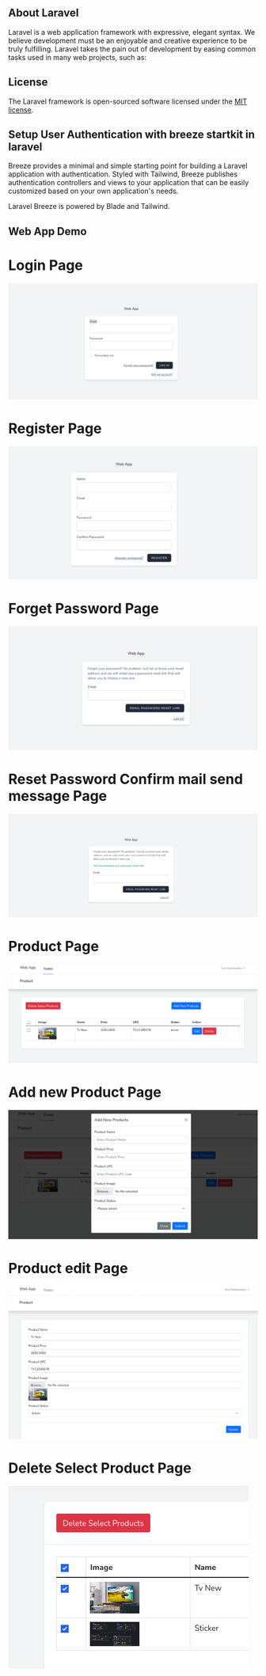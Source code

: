## About Laravel

Laravel is a web application framework with expressive, elegant syntax. We believe development must be an enjoyable and creative experience to be truly fulfilling. Laravel takes the pain out of development by easing common tasks used in many web projects, such as:

## License

The Laravel framework is open-sourced software licensed under the [MIT license](https://opensource.org/licenses/MIT).

## Setup User Authentication with breeze startkit in laravel

Breeze provides a minimal and simple starting point for building a Laravel application with authentication. Styled with Tailwind, Breeze publishes authentication controllers and views to your application that can be easily customized based on your own application's needs.

Laravel Breeze is powered by Blade and Tailwind.

## Web App Demo
# Login Page
![Login!](public/demo-image/login.png)
# Register Page
![Login!](public/demo-image/register.png)
# Forget Password Page
![Login!](public/demo-image/forget.png)
# Reset Password Confirm mail send message Page
![Login!](public/demo-image/reset-confirm.png)
# Product Page
![Login!](public/demo-image/product.png)
# Add new Product Page
![Login!](public/demo-image/add-product.png)
# Product edit Page
![Login!](public/demo-image/edit-product.png)
# Delete Select Product Page
![Login!](public/demo-image/multi-select-delete.png)

